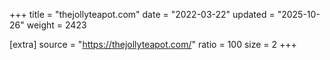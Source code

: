 +++
title = "thejollyteapot.com"
date = "2022-03-22"
updated = "2025-10-26"
weight = 2423

[extra]
source = "https://thejollyteapot.com/"
ratio = 100
size = 2
+++

